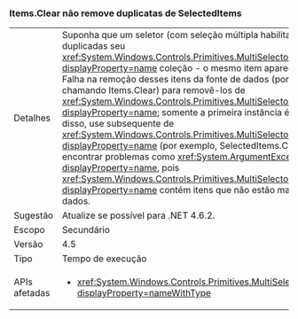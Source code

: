 ### <a name="itemsclear-does-not-remove-duplicates-from-selecteditems"></a>Items.Clear não remove duplicatas de SelectedItems

|   |   |
|---|---|
|Detalhes|Suponha que um seletor (com seleção múltipla habilitada) tem linhas duplicadas seu <xref:System.Windows.Controls.Primitives.MultiSelector.SelectedItems?displayProperty=name> coleção - o mesmo item aparece mais de uma vez.  Falha na remoção desses itens da fonte de dados (por exemplo, chamando Items.Clear) para removê-los de <xref:System.Windows.Controls.Primitives.MultiSelector.SelectedItems?displayProperty=name>; somente a primeira instância é removida. Além disso, use subsequente de <xref:System.Windows.Controls.Primitives.MultiSelector.SelectedItems?displayProperty=name> (por exemplo, SelectedItems.Clear()) pode encontrar problemas como <xref:System.ArgumentException?displayProperty=name>, pois <xref:System.Windows.Controls.Primitives.MultiSelector.SelectedItems?displayProperty=name> contém itens que não estão mais na fonte de dados.|
|Sugestão|Atualize se possível para .NET 4.6.2.|
|Escopo|Secundário|
|Versão|4.5|
|Tipo|Tempo de execução|
|APIs afetadas|<ul><li><xref:System.Windows.Controls.Primitives.MultiSelector.SelectedItems?displayProperty=nameWithType></li></ul>|

